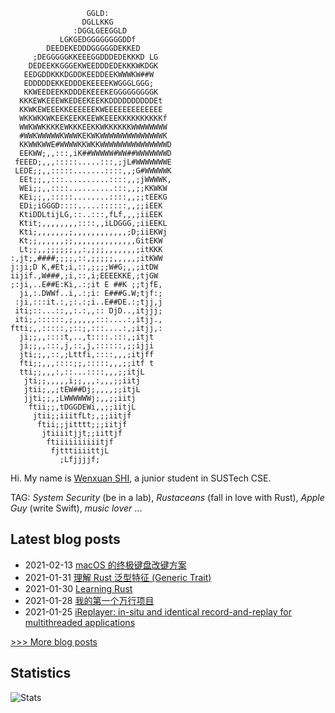 
```
                 GGLD:                          
                DGLLKKG                         
              :DGGLGEEGGLD                      
           LGKGEDGGGGGGGGDDf                    
        DEEDEKEDDDGGGGGDEKKED                   
     ;DEGGGGGKKEEEGGDDDEDEKKKD LG               
    DEDEEKKGGGEKWEEDDDEDEKKKWKDGK               
   EEDGDDKKKDGDDKEEDDEEKWWWKW##W                
   EDDDDDEKKEDDDEKEEEEKWGGGLGGG;                
   KKWEEDEEKKDDDEKEEEKEGGGGGGGGGK               
  KKKEWKEEEWKEDEEKEEKKDDDDDDDDDDEt              
  KKWKEWEEEKKEEEEEEKWEEEEEEEEEEEEE              
  WKKWKKWKEEKEEKKEEWKEEEKKKKKKKKKKf             
  WWKWWKKKKEWKKKEEKKWKKKKKKWWWWWWWW             
  #WWKWWWWWKWWWKEKWKWWWWWWWWWWWWWWK             
  KKWWKWWE#WWWWKKWKKWWWWWWWWWWWWWWWD            
  EEKWW;,,:::,iK##WWWWW#WW##WWWWWWWD            
 fEEED;,,,:::::.....:::,;jL#WWWWWWWE            
 LEDE;;,,:::::.......::::,,;G#WWWWWK            
  EEt;;,,:::..........::::,,;jWWWWK,            
  WEi;;,,::::..........:::,,;;KKWKW             
  KEi;;,,:::::........::::,,;;tEEKG             
  EDi;iGGGD::::.....::::::,,;;iEEK              
  KtiDDLtijLG,::..:::,fLf,,,;iiEEK              
  Ktit;,,,,,,,,::::,,iLDGGG,;iiEEKL             
  Kti;,,,,,,,;,,,,,,,,,,,,;D;iiEKWj             
  Kt;;,,,,,,;;,,,,,,,,,,,,,,GitEKW              
  Lt;;,,;;;;;;,,:,;;;,,,,,,,;itKKK              
:,jt;,####;;;;,::,;;;;;,,,,,;itKWW              
j:ji;D K,#Et;i,::,;;;;W#G;,,;itDW               
iijif.,W###,;i,::,i;EEEEKKE,;tjGW               
;:ji,..E##E:Ki,.:;it E ##K ;;tjfE,              
  ji,:.DWWf..i,.:;i: E###G.W;tjf:;              
 :ji,:::it.:,;:.:;i..E##DE.:;tjj,j              
 iti;::...::,,:.:,,:: DjD..,itjjj;              
 iti;,::::::,;,,,,,:::....:,itjj.,              
ftti;,,:::::,;::;,:::....:,;itjj,:              
  ji;;,,::::t,..,t::::.:::,;itjt                
  ji;;,,:::,j,::,j,::::::,;;ijji                
  jti;;,,::,;Lttfi,::::,,,;itjff                
  fti;;,,,::::;;,:::::,,,;;itf t                
  tti;;,,,:,::...::::,,,;;itjL                  
   jti;;,,,,,i;;,,,:,,,;;iitj                   
   jtii;,,;tEW##Dj;,,,,;;itjL                   
   jjti;;,;LWWWWWWj;,,;;iitj                    
    ftii;;,tDGGDEWi,,;;iitjL                    
     jtii;;iiitfLt;,;;iitjf                     
      ftii;;jitttt;;;iitjf                      
       jtiiiitjjt;;iittjf                       
        ftiiiiiiiiiitjf                         
         fjtttiiiittjL                          
           ;Lfjjjjf;                            
```

Hi. My name is [Wenxuan SHI](https://www.whexy.com), a junior student in SUSTech CSE.

TAG: *System Security* (be in a lab), *Rustaceans* (fall in love with Rust), *Apple Guy* (write Swift), *music lover* ...

## Latest blog posts
- 2021-02-13 [macOS 的终极键盘改键方案](http://www.whexy.com/2021/02/13/macOS-%E7%9A%84%E7%BB%88%E6%9E%81%E9%94%AE%E7%9B%98%E6%94%B9%E9%94%AE%E6%96%B9%E6%A1%88/)
- 2021-01-31 [理解 Rust 泛型特征 (Generic Trait)](http://www.whexy.com/2021/02/01/RUST-Generic-Trait/)
- 2021-01-30 [Learning Rust](http://www.whexy.com/2021/01/30/RUST/)
- 2021-01-28 [我的第一个万行项目](http://www.whexy.com/2021/01/28/SUSTEAM/)
- 2021-01-25 [iReplayer: in-situ and identical record-and-replay for multithreaded applications](http://www.whexy.com/2021/01/25/iReplayer-in-situ-and-identical-record-and-replay-for-multithreaded-applications/)

[>>> More blog posts](https://www.whexy.com/writings)

## Statistics
![Stats](https://github-readme-stats.vercel.app/api?username=whexy&theme=vue)
